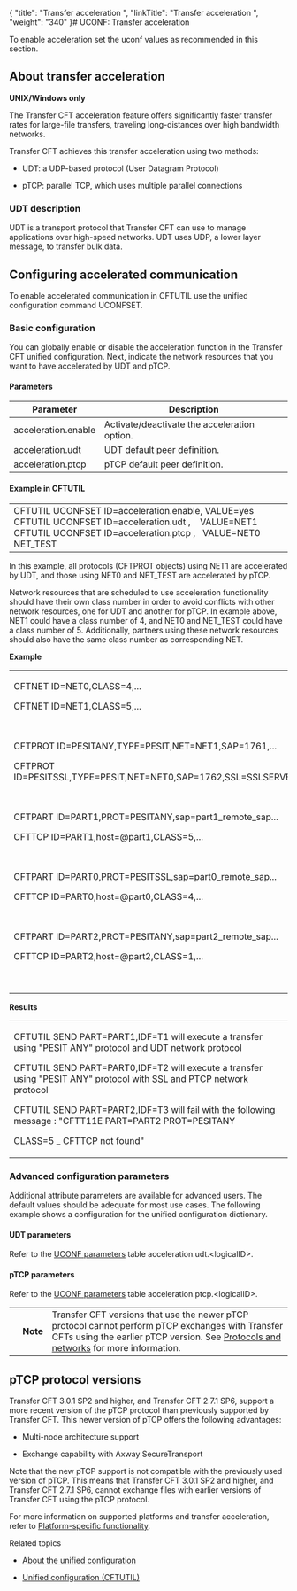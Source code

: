 {
    "title": "Transfer acceleration ",
    "linkTitle": "Transfer acceleration ",
    "weight": "340"
}# UCONF: Transfer acceleration



To enable acceleration set the uconf values as recommended in this section.



## About transfer acceleration



**UNIX/Windows only**



The <span>Transfer CFT</span> acceleration feature offers significantly faster transfer rates for large-file transfers, traveling long-distances over high bandwidth networks.



<span>Transfer CFT</span> achieves this transfer acceleration using two methods:



-   UDT: a UDP-based protocol (User Datagram Protocol)

-   pTCP: parallel TCP, which uses multiple parallel connections



### UDT description



UDT is a transport protocol that <span>Transfer CFT</span> can use to manage applications over high-speed networks. UDT uses UDP, a lower layer message, to transfer bulk data.



## Configuring accelerated communication



To enable accelerated communication in CFTUTIL use the unified configuration command <span>UCONFSET</span>.



### Basic configuration



You can globally enable or disable the acceleration function in the <span>Transfer CFT</span> unified configuration. Next, indicate the network resources that you want to have accelerated by UDT and pTCP.



#### Parameters



<table data-cellspacing="0">
<thead>
<tr>
<th>Parameter</th>
<th>Description</th>
</tr>
</thead>
<tbody>
<tr>
<td>acceleration.enable</td>
<td>Activate/deactivate the acceleration option.</td>
</tr>
<tr>
<td>acceleration.udt</td>
<td>UDT default peer definition.</td>
</tr>
<tr>
<td>acceleration.ptcp</td>
<td>pTCP default peer definition.</td>
</tr>
</tbody>
</table>



#### Example in CFTUTIL



<table data-cellspacing="0">
<tbody>
<tr>
<td><span>CFTUTIL UCONFSET ID=acceleration.enable, VALUE=yes</span><br/>
<span>CFTUTIL UCONFSET ID=acceleration.udt ,    VALUE=NET1</span><br/>
<span>CFTUTIL UCONFSET ID=acceleration.ptcp ,   VALUE=NET0 NET_TEST</span></td>
</tr>
</tbody>
</table>



In this example, all protocols (CFTPROT objects) using NET1 are accelerated by UDT, and those using NET0 and NET\_TEST are accelerated by pTCP.



Network resources that are scheduled to use acceleration functionality should have their own class number in order to avoid conflicts with other network resources, one for UDT and another for pTCP. In example above, NET1 could have a class number of 4, and NET0 and NET\_TEST could have a class number of 5. Additionally, partners using these network resources should also have the same class number as corresponding NET.



**Example**



<table data-cellspacing="0">
<tbody>
<tr>
<td><p>CFTNET ID=NET0,CLASS=4,...</p>
<p>CFTNET ID=NET1,CLASS=5,...</p>
<p> </p>
<p>CFTPROT ID=PESITANY,TYPE=PESIT,NET=NET1,SAP=1761,...</p>
<p>CFTPROT ID=PESITSSL,TYPE=PESIT,NET=NET0,SAP=1762,SSL=SSLSERVER,...</p>
<p> </p>
<p>CFTPART ID=PART1,PROT=PESITANY,sap=part1_remote_sap...</p>
<p>CFTTCP ID=PART1,host=@part1,CLASS=5,...</p>
<p> </p>
<p>CFTPART ID=PART0,PROT=PESITSSL,sap=part0_remote_sap...</p>
<p>CFTTCP ID=PART0,host=@part0,CLASS=4,...</p>
<p> </p>
<p>CFTPART ID=PART2,PROT=PESITANY,sap=part2_remote_sap...</p>
<p>CFTTCP ID=PART2,host=@part2,CLASS=1,...</p>
<p> </p></td>
</tr>
</tbody>
</table>



**Results**



<table data-cellspacing="0">
<tbody>
<tr>
<td><p>CFTUTIL SEND PART=PART1,IDF=T1 will execute a transfer using "PESIT ANY" protocol and UDT network protocol</p>
<p>CFTUTIL SEND PART=PART0,IDF=T2 will execute a transfer using "PESIT ANY" protocol with SSL and PTCP network protocol</p>
<p>CFTUTIL SEND PART=PART2,IDF=T3 will fail with the following message : "CFTT11E PART=PART2 PROT=PESITANY</p>
<p>CLASS=5 _ CFTTCP not found"</p></td>
</tr>
</tbody>
</table>



### Advanced configuration parameters



Additional attribute parameters are available for advanced users. The default values should be adequate for most use cases. The following example shows a configuration for the unified configuration dictionary.



#### UDT parameters



Refer to the [UCONF parameters](uconf_directory.htm) table <span>acceleration.udt.&lt;logicalID&gt;</span>.



#### pTCP parameters



Refer to the [UCONF parameters](uconf_directory.htm) table <span>acceleration.ptcp.&lt;logicalID&gt;</span>.



<table data-cellpadding="0" data-cellspacing="0">
<tbody>
<tr>
<td data-valign="top"></td>
<td data-valign="top"><span><strong>Note</strong></span></td>
<td data-mc-autonum="&lt;b&gt;Note&lt;/b&gt;" data-valign="top"><span>Transfer CFT</span> versions that use the newer pTCP protocol cannot perform pTCP exchanges with <span>Transfer CFT</span>s using the earlier pTCP version. See <a href="../uconf_protocols_and_networks">Protocols and networks</a> for more information.</td>
</tr>
</tbody>
</table>



## <span id="uconf_ptcp"></span>pTCP protocol versions



<span>Transfer CFT</span> 3.0.1 SP2 and higher, and <span>Transfer CFT</span> 2.7.1 SP6, support a more recent version of the pTCP protocol than previously supported by <span>Transfer CFT</span>. This newer version of pTCP offers the following advantages:



-   Multi-node architecture support

-   Exchange capability with Axway SecureTransport



Note that the new pTCP support is <span>not </span>compatible with the previously used version of pTCP. This means that <span>Transfer CFT</span> 3.0.1 SP2 and higher, and <span>Transfer CFT</span> 2.7.1 SP6, <span>cannot </span>exchange files with earlier versions of <span>Transfer CFT</span> using the pTCP protocol.



For more information on supported platforms and transfer acceleration, refer to [Platform-specific functionality](../platforms/Platform_specific_functionality.htm).



Related topics



-   [About the unified configuration](UCONF.htm)

-   [Unified configuration (CFTUTIL)](uconf_w_cftutil.htm)

